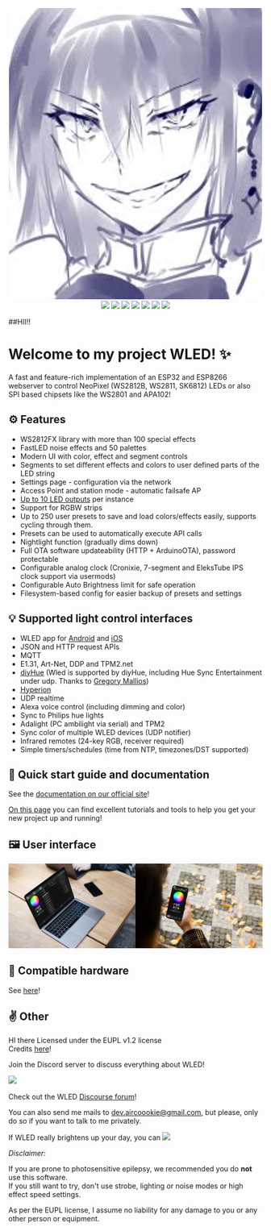 <p align="center">
  <img src="/images/wled_logo_akemi.png">
  <a href="https://github.com/Aircoookie/WLED/releases"><img src="https://img.shields.io/github/release/Aircoookie/WLED.svg?style=flat-square"></a>
  <a href="https://raw.githubusercontent.com/Aircoookie/WLED/master/LICENSE"><img src="https://img.shields.io/github/license/Aircoookie/wled?color=blue&style=flat-square"></a>
  <a href="https://wled.discourse.group"><img src="https://img.shields.io/discourse/topics?colorB=blue&label=forum&server=https%3A%2F%2Fwled.discourse.group%2F&style=flat-square"></a>
  <a href="https://discord.gg/QAh7wJHrRM"><img src="https://img.shields.io/discord/473448917040758787.svg?colorB=blue&label=discord&style=flat-square"></a>
  <a href="https://kno.wled.ge"><img src="https://img.shields.io/badge/quick_start-wiki-blue.svg?style=flat-square"></a>
  <a href="https://github.com/Aircoookie/WLED-App"><img src="https://img.shields.io/badge/app-wled-blue.svg?style=flat-square"></a>
  <a href="https://gitpod.io/#https://github.com/Aircoookie/WLED"><img src="https://img.shields.io/badge/Gitpod-ready--to--code-blue?style=flat-square&logo=gitpod"></a>

  </p>


##HII!!
# Welcome to my project WLED! ✨

A fast and feature-rich implementation of an ESP32 and ESP8266 webserver to control NeoPixel (WS2812B, WS2811, SK6812) LEDs or also SPI based chipsets like the WS2801 and APA102!

## ⚙️ Features
- WS2812FX library with more than 100 special effects  
- FastLED noise effects and 50 palettes  
- Modern UI with color, effect and segment controls  
- Segments to set different effects and colors to user defined parts of the LED string  
- Settings page - configuration via the network  
- Access Point and station mode - automatic failsafe AP  
- [Up to 10 LED outputs](https://kno.wled.ge/features/multi-strip/#esp32) per instance
- Support for RGBW strips  
- Up to 250 user presets to save and load colors/effects easily, supports cycling through them.  
- Presets can be used to automatically execute API calls  
- Nightlight function (gradually dims down)  
- Full OTA software updateability (HTTP + ArduinoOTA), password protectable  
- Configurable analog clock (Cronixie, 7-segment and EleksTube IPS clock support via usermods) 
- Configurable Auto Brightness limit for safe operation  
- Filesystem-based config for easier backup of presets and settings  

## 💡 Supported light control interfaces
- WLED app for [Android](https://play.google.com/store/apps/details?id=com.aircoookie.WLED) and [iOS](https://apps.apple.com/us/app/wled/id1475695033)
- JSON and HTTP request APIs  
- MQTT   
- E1.31, Art-Net, DDP and TPM2.net
- [diyHue](https://github.com/diyhue/diyHue) (Wled is supported by diyHue, including Hue Sync Entertainment under udp. Thanks to [Gregory Mallios](https://github.com/gmallios))
- [Hyperion](https://github.com/hyperion-project/hyperion.ng)
- UDP realtime  
- Alexa voice control (including dimming and color)  
- Sync to Philips hue lights  
- Adalight (PC ambilight via serial) and TPM2  
- Sync color of multiple WLED devices (UDP notifier)  
- Infrared remotes (24-key RGB, receiver required)  
- Simple timers/schedules (time from NTP, timezones/DST supported)  

## 📲 Quick start guide and documentation

See the [documentation on our official site](https://kno.wled.ge)!

[On this page](https://kno.wled.ge/basics/tutorials/) you can find excellent tutorials and tools to help you get your new project up and running!

## 🖼️ User interface
<img src="/images/macbook-pro-space-gray-on-the-wooden-table.jpg" width="50%"><img src="/images/walking-with-iphone-x.jpg" width="50%">

## 💾 Compatible hardware

See [here](https://kno.wled.ge/basics/compatible-hardware)!

## ✌️ Other
HI there
Licensed under the EUPL v1.2 license  
Credits [here](https://kno.wled.ge/about/contributors/)!

Join the Discord server to discuss everything about WLED!

<a href="https://discord.gg/QAh7wJHrRM"><img src="https://discordapp.com/api/guilds/473448917040758787/widget.png?style=banner2" width="25%"></a>

Check out the WLED [Discourse forum](https://wled.discourse.group)!  

You can also send me mails to [dev.aircoookie@gmail.com](mailto:dev.aircoookie@gmail.com), but please, only do so if you want to talk to me privately.  

If WLED really brightens up your day, you can [![](https://img.shields.io/badge/send%20me%20a%20small%20gift-paypal-blue.svg?style=flat-square)](https://paypal.me/aircoookie)


*Disclaimer:*   

If you are prone to photosensitive epilepsy, we recommended you do **not** use this software.  
If you still want to try, don't use strobe, lighting or noise modes or high effect speed settings.

As per the EUPL license, I assume no liability for any damage to you or any other person or equipment.  

